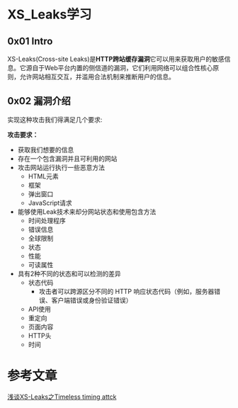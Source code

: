 # XS_Leaks学习

## 0x01 Intro

XS-Leaks(Cross-site Leaks)是**HTTP跨站缓存漏洞**它可以用来获取用户的敏感信息。它源自于Web平台内置的侧信道的漏洞，它们利用网络可以组合性核心原则，允许网站相互交互，并滥用合法机制来推断用户的信息。

## 0x02 漏洞介绍

实现这种攻击我们得满足几个要求:







**攻击要求：**

- 获取我们想要的信息
- 存在一个包含漏洞并且可利用的网站
- 攻击网站运行执行一些恶意方法
  - HTML元素
  - 框架
  - 弹出窗口
  - JavaScript请求
- 能够使用Leak技术来却分网站状态和使用包含方法
  - 时间处理程序
  - 错误信息
  - 全球限制
  - 状态
  - 性能
  - 可读属性
- 具有2种不同的状态和可以检测的差异
  - 状态代码	
    - 攻击者可以跨源区分不同的 HTTP 响应状态代码（例如，服务器错误、客户端错误或身份验证错误）
  - API使用
  - 重定向
  - 页面内容
  - HTTP头
  - 时间



# 参考文章

[浅谈XS-Leaks之Timeless timing attck](https://xz.aliyun.com/t/11306#toc-10)